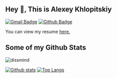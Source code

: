 ## Hey 👋, This is Alexey Khlopitskiy
[![Gmail Badge](https://img.shields.io/badge/-dissmind@gmail.com-c14438?style=flat&logo=Gmail&logoColor=white&link=mailto:dissmind@gmail.com)](mailto:dissmind@gmail.com) [![Github Badge](https://img.shields.io/badge/-dissmind-grey?style=flat&logo=github&logoColor=white&link=https://github.com/dissmind/)](https://www.github.com/dissmind/) <p align='left'> You can view my resume <a href='https://career.habr.com/dissmind ' target=_blank><u>here</u>.</a></p>
## Some of my Github Stats
<p align=left> <img src=https://komarev.com/ghpvc/?username=dissmind alt=dissmind /> </p>

[![Github stats](https://github-readme-stats.vercel.app/api?username=dissmind&show_icons=true&include_all_commits=true)](https://github.com/dissmind/github-readme-stats)
[![Top Langs](https://github-readme-stats.vercel.app/api/top-langs/?username=dissmind&layout=compact)](https://github.com/dissmind/github-readme-stats)

